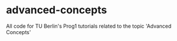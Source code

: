 # advanced-concepts
All code for TU Berlin's Prog1 tutorials related to the topic 'Advanced Concepts'
